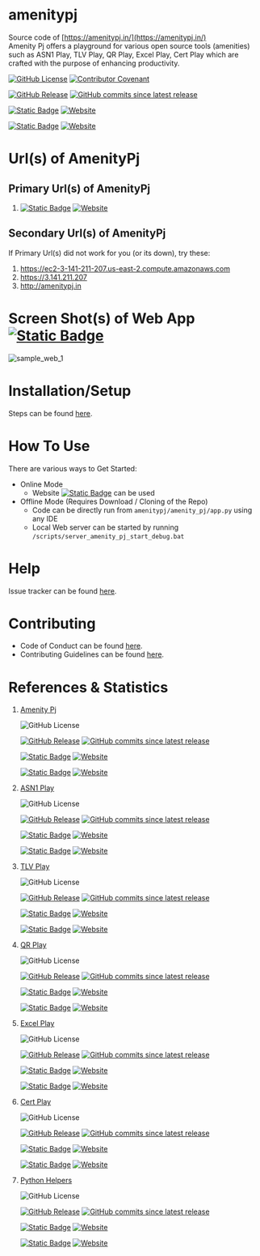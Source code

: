 # amenitypj
Source code of [https://amenitypj.in/](https://amenitypj.in/)
<BR>Amenity Pj offers a playground for various open source tools (amenities) such as ASN1 Play, TLV Play, QR Play, Excel Play, Cert Play which are crafted with the purpose of enhancing productivity.

[![GitHub License](https://img.shields.io/github/license/impratikjaiswal/amenitypj)](LICENSE)
[![Contributor Covenant](https://img.shields.io/badge/Contributor%20Covenant-2.1-4baaaa.svg)](CODE_OF_CONDUCT.md)

[![GitHub Release](https://img.shields.io/github/v/release/impratikjaiswal/amenitypj)](https://github.com/impratikjaiswal/amenitypj/releases/latest)
[![GitHub commits since latest release](https://img.shields.io/github/commits-since/impratikjaiswal/amenitypj/latest)](https://github.com/impratikjaiswal/amenitypj/commits/main/)

[![Static Badge](https://img.shields.io/badge/amenitypj.in-a?label=website%20url)](https://amenitypj.in/)
[![Website](https://img.shields.io/website?url=https://amenitypj.in&label=website%20status)](https://amenitypj.in/)

[![Static Badge](https://img.shields.io/badge/impratikjaiswal.github.io-a?label=gihub%20website%20url)](https://impratikjaiswal.github.io/)
[![Website](https://img.shields.io/website?url=https://impratikjaiswal.github.io&label=website%20status)](https://impratikjaiswal.github.io/)

# Url(s) of AmenityPj 

## Primary Url(s) of AmenityPj 
1. [![Static Badge](https://img.shields.io/badge/amenitypj.in-a?label=primary%20url)](https://amenitypj.in/)
[![Website](https://img.shields.io/website?url=https://amenitypj.in&label=website%20status)](https://amenitypj.in/)

## Secondary Url(s) of AmenityPj 
If Primary Url(s) did not work for you (or its down), try these:
1. <a href="https://ec2-3-141-211-207.us-east-2.compute.amazonaws.com">https://ec2-3-141-211-207.us-east-2.compute.amazonaws.com</a>
1. <a href="https://3.141.211.207">https://3.141.211.207</a>
1. <a href="http://amenitypj.in/">http://amenitypj.in</a>

# Screen Shot(s) of Web App [![Static Badge](https://img.shields.io/badge/amenitypj.in-a)](https://amenitypj.in/) 
![sample_web_1](https://github.com/impratikjaiswal/amenitypj/blob/main/static/images/sample_web_1.gif?raw=true)

# Installation/Setup
Steps can be found [here](https://github.com/impratikjaiswal/pythonHelpers/blob/main/HOW_TO_INSTALL_PYTHON_APPS.md).

# How To Use
There are various ways to Get Started:

  - Online Mode
    - Website [![Static Badge](https://img.shields.io/badge/amenitypj.in-a)](https://amenitypj.in/) can be used
  - Offline Mode (Requires Download / Cloning of the Repo)
    - Code can be directly run from ```amenitypj/amenity_pj/app.py``` using any IDE
    - Local Web server can be started by running ```/scripts/server_amenity_pj_start_debug.bat```

# Help
Issue tracker can be found [here](CONTRIBUTING.md#issue-tracker).

# Contributing
 - Code of Conduct can be found [here](CODE_OF_CONDUCT.md).
 - Contributing Guidelines can be found [here](CONTRIBUTING.md).

# References &amp; Statistics
1. [Amenity Pj](https://impratikjaiswal.github.io/amenitypj)

    ![GitHub License](https://img.shields.io/github/license/impratikjaiswal/amenitypj)

    [![GitHub Release](https://img.shields.io/github/v/release/impratikjaiswal/amenitypj)](https://github.com/impratikjaiswal/amenitypj/releases/latest)
    [![GitHub commits since latest release](https://img.shields.io/github/commits-since/impratikjaiswal/amenitypj/latest)](https://github.com/impratikjaiswal/amenitypj/commits/main/)
    
    [![Static Badge](https://img.shields.io/badge/amenitypj.in-a?label=website%20url)](https://amenitypj.in)
    [![Website](https://img.shields.io/website?url=https://amenitypj.in&label=website%20status)](https://amenitypj.in)
    
    [![Static Badge](https://img.shields.io/badge/impratikjaiswal.github.io-a?label=gihub%20website%20url)](https://impratikjaiswal.github.io/)
    [![Website](https://img.shields.io/website?url=https://amenitypj.in&label=website%20status)](https://impratikjaiswal.github.io/)

2. [ASN1 Play](https://impratikjaiswal.github.io/asn1Play/)

    ![GitHub License](https://img.shields.io/github/license/impratikjaiswal/asn1Play)

    [![GitHub Release](https://img.shields.io/github/v/release/impratikjaiswal/asn1Play)](https://github.com/impratikjaiswal/asn1Play/releases/latest)
    [![GitHub commits since latest release](https://img.shields.io/github/commits-since/impratikjaiswal/asn1Play/latest)](https://github.com/impratikjaiswal/asn1Play/commits/main/)
    
    [![Static Badge](https://img.shields.io/badge/amenitypj.in/asn1Play-a?label=website%20url)](https://amenitypj.in/asn1Play)
    [![Website](https://img.shields.io/website?url=https://amenitypj.in/asn1Play&label=website%20status)](https://amenitypj.in/asn1Play)
    
    [![Static Badge](https://img.shields.io/badge/impratikjaiswal.github.io/asn1Play-a?label=gihub%20website%20url)](https://impratikjaiswal.github.io/asn1Play)
    [![Website](https://img.shields.io/website?url=https://amenitypj.in/asn1Play&label=website%20status)](https://impratikjaiswal.github.io/asn1Play)

3. [TLV Play](https://impratikjaiswal.github.io/tlvPlay/)

    ![GitHub License](https://img.shields.io/github/license/impratikjaiswal/tlvPlay)

    [![GitHub Release](https://img.shields.io/github/v/release/impratikjaiswal/tlvPlay)](https://github.com/impratikjaiswal/tlvPlay/releases/latest)
    [![GitHub commits since latest release](https://img.shields.io/github/commits-since/impratikjaiswal/tlvPlay/latest)](https://github.com/impratikjaiswal/tlvPlay/commits/main/)
    
    [![Static Badge](https://img.shields.io/badge/amenitypj.in/tlvPlay-a?label=website%20url)](https://amenitypj.in/tlvPlay)
    [![Website](https://img.shields.io/website?url=https://amenitypj.in/tlvPlay&label=website%20status)](https://amenitypj.in/tlvPlay)

    [![Static Badge](https://img.shields.io/badge/impratikjaiswal.github.io/tlvPlay-a?label=gihub%20website%20url)](https://impratikjaiswal.github.io/tlvPlay)
    [![Website](https://img.shields.io/website?url=https://amenitypj.in/tlvPlay&label=website%20status)](https://impratikjaiswal.github.io/tlvPlay)

4. [QR Play](https://impratikjaiswal.github.io/qrPlay/)

    ![GitHub License](https://img.shields.io/github/license/impratikjaiswal/qrPlay)    

    [![GitHub Release](https://img.shields.io/github/v/release/impratikjaiswal/qrPlay)](https://github.com/impratikjaiswal/qrPlay/releases/latest)
    [![GitHub commits since latest release](https://img.shields.io/github/commits-since/impratikjaiswal/qrPlay/latest)](https://github.com/impratikjaiswal/qrPlay/commits/main/)
    
    [![Static Badge](https://img.shields.io/badge/amenitypj.in/qrPlay-a?label=website%20url)](https://amenitypj.in/qrPlay)
    [![Website](https://img.shields.io/website?url=https://amenitypj.in/qrPlay&label=website%20status)](https://amenitypj.in/qrPlay)
    
    [![Static Badge](https://img.shields.io/badge/impratikjaiswal.github.io/qrPlay-a?label=gihub%20website%20url)](https://impratikjaiswal.github.io/qrPlay)
    [![Website](https://img.shields.io/website?url=https://amenitypj.in/qrPlay&label=website%20status)](https://impratikjaiswal.github.io/qrPlay)

5. [Excel Play](https://impratikjaiswal.github.io/excelPlay/)

    ![GitHub License](https://img.shields.io/github/license/impratikjaiswal/excelPlay)

    [![GitHub Release](https://img.shields.io/github/v/release/impratikjaiswal/excelPlay)](https://github.com/impratikjaiswal/excelPlay/releases/latest)
    [![GitHub commits since latest release](https://img.shields.io/github/commits-since/impratikjaiswal/excelPlay/latest)](https://github.com/impratikjaiswal/excelPlay/commits/main/)
    
    [![Static Badge](https://img.shields.io/badge/amenitypj.in/excelPlay-a?label=website%20url)](https://amenitypj.in/excelPlay)
    [![Website](https://img.shields.io/website?url=https://amenitypj.in/excelPlay&label=website%20status)](https://amenitypj.in/excelPlay)
    
    [![Static Badge](https://img.shields.io/badge/impratikjaiswal.github.io/excelPlay-a?label=gihub%20website%20url)](https://impratikjaiswal.github.io/excelPlay)
    [![Website](https://img.shields.io/website?url=https://amenitypj.in/excelPlay&label=website%20status)](https://impratikjaiswal.github.io/excelPlay)

6. [Cert Play](https://impratikjaiswal.github.io/certPlay/)

    ![GitHub License](https://img.shields.io/github/license/impratikjaiswal/certPlay)

    [![GitHub Release](https://img.shields.io/github/v/release/impratikjaiswal/certPlay)](https://github.com/impratikjaiswal/certPlay/releases/latest)
    [![GitHub commits since latest release](https://img.shields.io/github/commits-since/impratikjaiswal/certPlay/latest)](https://github.com/impratikjaiswal/certPlay/commits/main/)
    
    [![Static Badge](https://img.shields.io/badge/amenitypj.in/certPlay-a?label=website%20url)](https://amenitypj.in/certPlay)
    [![Website](https://img.shields.io/website?url=https://amenitypj.in/certPlay&label=website%20status)](https://amenitypj.in/certPlay)
    
    [![Static Badge](https://img.shields.io/badge/impratikjaiswal.github.io/certPlay-a?label=gihub%20website%20url)](https://impratikjaiswal.github.io/certPlay)
    [![Website](https://img.shields.io/website?url=https://amenitypj.in/certPlay&label=website%20status)](https://impratikjaiswal.github.io/certPlay)

7. [Python Helpers](https://impratikjaiswal.github.io/pythonHelpers/)

    ![GitHub License](https://img.shields.io/github/license/impratikjaiswal/pythonHelpers)

    [![GitHub Release](https://img.shields.io/github/v/release/impratikjaiswal/pythonHelpers)](https://github.com/impratikjaiswal/pythonHelpers/releases/latest)
    [![GitHub commits since latest release](https://img.shields.io/github/commits-since/impratikjaiswal/pythonHelpers/latest)](https://github.com/impratikjaiswal/pythonHelpers/commits/main/)
    
    [![Static Badge](https://img.shields.io/badge/amenitypj.in/-a?label=website%20url)](https://amenitypj.in)
    [![Website](https://img.shields.io/website?url=https://amenitypj.in&label=website%20status)](https://amenitypj.in)
    
    [![Static Badge](https://img.shields.io/badge/impratikjaiswal.github.io/pythonHelpers-a?label=gihub%20website%20url)](https://impratikjaiswal.github.io/pythonHelpers)
    [![Website](https://img.shields.io/website?url=https://amenitypj.in/pythonHelpers&label=website%20status)](https://impratikjaiswal.github.io/pythonHelpers)
